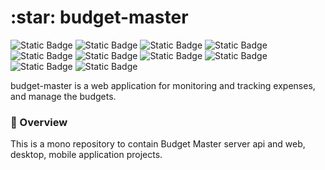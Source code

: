 
<h1>:star: budget-master  </h1> 

![Static Badge](https://img.shields.io/badge/TS-TypeScript-%233178C6?style=plastic&logo=TypeScript) ![Static Badge](https://img.shields.io/badge/React-18.2.0-blue?style=plastic&logo=React) ![Static Badge](https://img.shields.io/badge/Redux-5.0.1-%23764ABC?style=plastic&logo=Redux) ![Static Badge](https://img.shields.io/badge/Sass-1.69.5-pink?style=plastic&logo=Sass) ![Static Badge](https://img.shields.io/badge/MongoDB-7.0-%2347A248?style=plastic&logo=MongoDB&logoColor=%2347A248) ![Static Badge](https://img.shields.io/badge/node.js-v21.6.2-green?style=plastic&logo=Node.js) ![Static Badge](https://img.shields.io/badge/NestJS-10.0.0-%23E0234E?style=plastic&logo=nestjs&logoColor=%23E0234E) ![Static Badge](https://img.shields.io/badge/express.js-4.18.2-%23ce430b?style=plastic&logo=Express) ![Static Badge](https://img.shields.io/badge/next.js-14.2.3-%23000000?style=plastic&logo=Next.js) ![Static Badge](https://img.shields.io/badge/Jest-29.5.0-%23C21325?style=plastic&logo=Jest&logoColor=%23C21325)


budget-master is a web application for monitoring and tracking expenses, and manage the budgets.

### :eyes: Overview
This is a mono repository to contain Budget Master server api and web, desktop, mobile application projects.
